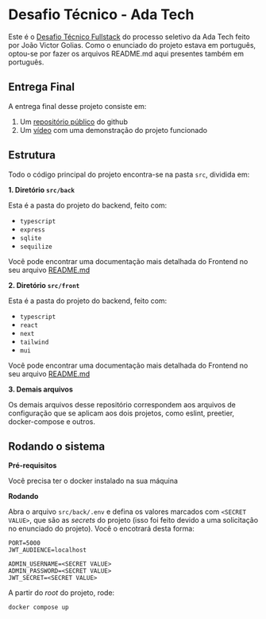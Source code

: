 # Desafio Técnico - Ada Tech

Este é o [Desafio Técnico Fullstack](https://gitlab.com/gabriel.militello1/desafio-tecnico-fullstack) do processo seletivo da Ada Tech feito por João Victor Golias. Como o enunciado do projeto estava em português, optou-se por fazer os arquivos README.md aqui presentes também em português.

## Entrega Final
A entrega final desse projeto consiste em:

1. Um [repositório público]() do github
2. Um [vídeo]() com uma demonstração do projeto funcionado 

## Estrutura
Todo o código principal do projeto encontra-se na pasta `src`, dividida em:

**1. Diretório `src/back`** 

Esta é a pasta do projeto do backend, feito com:
- `typescript`
- `express`
- `sqlite`
- `sequilize`

Você pode encontrar uma documentação mais detalhada do Frontend no seu arquivo [README.md]()

**2. Diretório `src/front`**  

Esta é a pasta do projeto do backend, feito com:
- `typescript`
- `react`
- `next`
- `tailwind`
- `mui`

Você pode encontrar uma documentação mais detalhada do Frontend no seu arquivo [README.md]()

**3. Demais arquivos**

Os demais arquivos desse repositório correspondem aos arquivos de configuração que se aplicam aos dois projetos, como eslint, preetier, docker-compose e outros.


## Rodando o sistema

**Pré-requisitos**

Você precisa ter o docker instalado na sua máquina

**Rodando**

Abra o arquivo `src/back/.env` e defina os valores marcados com `<SECRET VALUE>`, que são as *secrets* do projeto (isso foi feito devido a uma solicitação no enunciado do projeto). Você o encotrará desta forma:

```
PORT=5000
JWT_AUDIENCE=localhost

ADMIN_USERNAME=<SECRET VALUE>
ADMIN_PASSWORD=<SECRET VALUE>
JWT_SECRET=<SECRET VALUE>
```

A partir do *root* do projeto, rode:
```sh
docker compose up
```